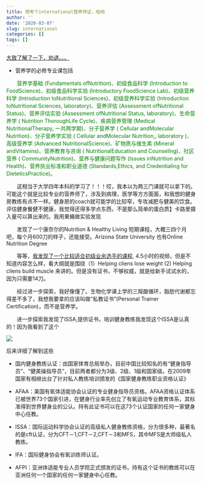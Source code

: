 ```yaml
---
title: 想考个international营养师证，哈哈
author: ''
date: '2020-03-07'
slug: international
categories: []
tags: []
---
```


[大致了解了一下，劝退。。。](https://www.zhihu.com/question/20983346/answer/24586181)

- 营养学的必修专业课包括

&emsp;&emsp;<font color='green'>营养学基础 (Fundamentals ofNutrition)、初级食品科学 (Introduction to FoodScience)、初级食品科学实验 (Introductory FoodScience Lab)、初级营养科学 (Introduction toNutritional Sciences)、初级营养科学实验 (Introduction toNutritional Sciences, laboratory)、营养评估 (Assessment ofNutritional Status)、营养评估实验 (Assessment ofNutritional Status, laboratory)、生命营养学 ( Nutrition ThoroughLife Cycle)、疾病营养管理 (Medical NutritionalTherapy, 一共两学期)、分子营养学 ( Cellular andMolecular Nutrition)、分子营养学实验 ( Cellular andMolecular Nutrition,, laboratory )、高级营养学 (Advanced NutritionalScience)、矿物质与维生素 (Mineral andVitamins)、营养教育与咨询 ( NutritionalEducation and Counseling)、社区营养 ( CommunityNutrition)、营养与健康问题写作 (Issues inNutrition and Health)、营养执业标准和职业道德 (Standards,Ethics, and Credentialing for DieteticsPractice)。</font>

&emsp;&emsp;这相当于大学四年本科的学习了！！！哎，我本以为两三门课就可以拿下的。可能这个就是比较专业的营养师了，涉及到病理，医学等方方面面，和我想的健身房教练有点不一样。健身房的coach就可能学的比较窄，专攻减肥与健美的饮食。评估健身餐健不健康，我觉得还得多学点东西，不是那么简单的蛋白质】卡路里摄入量可以算出来的。我用果蝇做实验发现

&emsp;&emsp;发现了一个康奈尔的Nutrition & Healthy Living 短期课程，大概三四个月吧，每个月600刀的样子，还能接受。Arizona State University 也有Online Nutrition Degree 

&emsp;&emsp;等等，[我发现了一个比较适合初级业余选手的课程](https://www.udemy.com/course/diet-nutrition-coach-certification-beginner-to-advanced/), 4.5小时的视频，但是不知道内容怎么样，看大纲就是围绕（1）Helping cliens lose weight (2) Helping cliens build muscle 来讲的。但是没有证书，不够权威，就是给新手试试水的，因为只需要14刀。

&emsp;&emsp;经过进一步探索，我好像懂了。生物化学课上学的三羧酸循环，脂肪代谢都忘得差不多了，我想我要拿的应该叫做“私教证书”(Personal Trainer Certification)，而不是营养学。

&emsp;&emsp;进一步探索我发现了ISSA,提供证书，培训健身教练我发现这个ISSA是认真的！因为我看到了这个


![](https://github.com/RunhangShu/cnm/blob/master/content/post/issa1.png)


后来详细了解到这些
- 国内健身教练认证：由国家体育总局举办，目前中国比较知名的有“健身指导员”、“健美操指导员”，目前两者都分为3级、2级、1级和国家级。在2009年国家有相继出台了针对私人教练培训颁发的《国家健身教练职业资格认证》   

- AFAA：美国有氧体适能协会认证的专业健身指导员资格。AFAA资格认证体系已被世界73个国家引进，在健身行业率先创立了有氧运动专业教育体系，其标准得到世界健身业的公认。持有此证书可以在这73个认证国家的任何一家健身中心任教。 

- ISSA：国际运动科学协会认证的高级私人健身教练资格，分为很多种，最著名的是cft认证，分为CFT－1,CFT－2,CFT－3和MFS，其中MFS是大师级私人教练。 

- IFA：国际健身协会有氧训练师认证。 

- AFPI：亚洲体适能专业人员学院正式颁发的证书，持有这个证书的教练可以在亚洲任何一个国家的任何一家健身中心任教。




